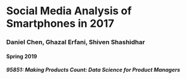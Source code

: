 # Social Media Analysis of Smartphones in 2017
### Daniel Chen, Ghazal Erfani, Shiven Shashidhar

#### Spring 2019
##### 95851: Making Products Count: Data Science for Product Managers
